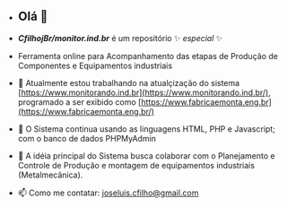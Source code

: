 - ## Olá 👋

- _**CfilhojBr/monitor.ind.br**_ é um repositório ✨ _especial_ ✨
- Ferramenta online para Acompanhamento das etapas de Produção de Componentes e Equipamentos industriais


- 🔭 Atualmente estou trabalhando na atualçização do sistema [https://www.monitorando.ind.br](https://www.monitorando.ind.br/), programado a ser exibido como [https://www.fabricaemonta.eng.br](https://www.fabricaemonta.eng.br/)
- 🌱 O Sistema continua usando as linguagens HTML, PHP e Javascript; com o banco de dados PHPMyAdmin
- 👯 A idéia principal do Sistema busca colaborar com o Planejamento e Controle de Produção e montagem de equipamentos industriais (Metalmecânica).


- 📫 Como me contatar: joseluis.cfilho@gmail.com
